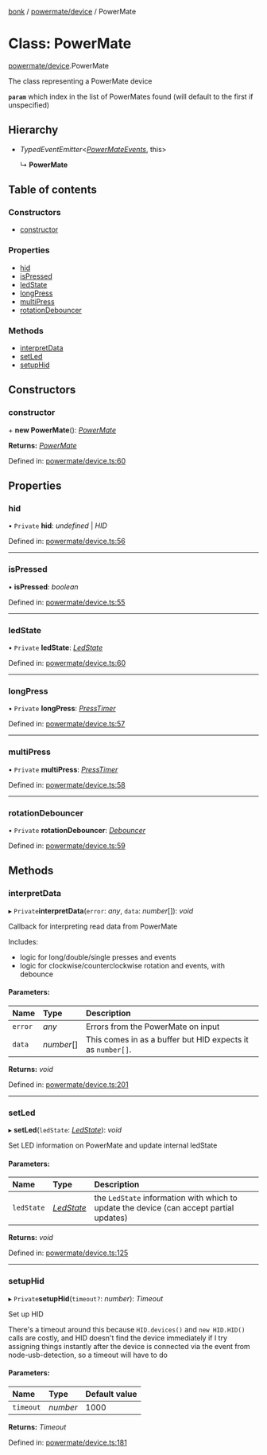 [bonk](../README.md) / [powermate/device](../modules/powermate_device.md) / PowerMate

# Class: PowerMate

[powermate/device](../modules/powermate_device.md).PowerMate

The class representing a PowerMate device

**`param`** which index in the list of PowerMates found (will default to the first if unspecified)

## Hierarchy

* *TypedEventEmitter*<[*PowerMateEvents*](../modules/powermate_events.md#powermateevents), this\>

  ↳ **PowerMate**

## Table of contents

### Constructors

- [constructor](powermate_device.powermate.md#constructor)

### Properties

- [hid](powermate_device.powermate.md#hid)
- [isPressed](powermate_device.powermate.md#ispressed)
- [ledState](powermate_device.powermate.md#ledstate)
- [longPress](powermate_device.powermate.md#longpress)
- [multiPress](powermate_device.powermate.md#multipress)
- [rotationDebouncer](powermate_device.powermate.md#rotationdebouncer)

### Methods

- [interpretData](powermate_device.powermate.md#interpretdata)
- [setLed](powermate_device.powermate.md#setled)
- [setupHid](powermate_device.powermate.md#setuphid)

## Constructors

### constructor

\+ **new PowerMate**(): [*PowerMate*](powermate_device.powermate.md)

**Returns:** [*PowerMate*](powermate_device.powermate.md)

Defined in: [powermate/device.ts:60](https://github.com/expandrew/media-cube/blob/2b29081/bonk/src/devices/powermate/device.ts#L60)

## Properties

### hid

• `Private` **hid**: *undefined* \| *HID*

Defined in: [powermate/device.ts:56](https://github.com/expandrew/media-cube/blob/2b29081/bonk/src/devices/powermate/device.ts#L56)

___

### isPressed

• **isPressed**: *boolean*

Defined in: [powermate/device.ts:55](https://github.com/expandrew/media-cube/blob/2b29081/bonk/src/devices/powermate/device.ts#L55)

___

### ledState

• `Private` **ledState**: [*LedState*](../modules/powermate_device.md#ledstate)

Defined in: [powermate/device.ts:60](https://github.com/expandrew/media-cube/blob/2b29081/bonk/src/devices/powermate/device.ts#L60)

___

### longPress

• `Private` **longPress**: [*PressTimer*](../modules/utils.md#presstimer)

Defined in: [powermate/device.ts:57](https://github.com/expandrew/media-cube/blob/2b29081/bonk/src/devices/powermate/device.ts#L57)

___

### multiPress

• `Private` **multiPress**: [*PressTimer*](../modules/utils.md#presstimer)

Defined in: [powermate/device.ts:58](https://github.com/expandrew/media-cube/blob/2b29081/bonk/src/devices/powermate/device.ts#L58)

___

### rotationDebouncer

• `Private` **rotationDebouncer**: [*Debouncer*](../modules/utils.md#debouncer)

Defined in: [powermate/device.ts:59](https://github.com/expandrew/media-cube/blob/2b29081/bonk/src/devices/powermate/device.ts#L59)

## Methods

### interpretData

▸ `Private`**interpretData**(`error`: *any*, `data`: *number*[]): *void*

Callback for interpreting read data from PowerMate

Includes:
- logic for long/double/single presses and events
- logic for clockwise/counterclockwise rotation and events, with debounce

#### Parameters:

Name | Type | Description |
:------ | :------ | :------ |
`error` | *any* | Errors from the PowerMate on input   |
`data` | *number*[] | This comes in as a buffer but HID expects it as `number[]`.    |

**Returns:** *void*

Defined in: [powermate/device.ts:201](https://github.com/expandrew/media-cube/blob/2b29081/bonk/src/devices/powermate/device.ts#L201)

___

### setLed

▸ **setLed**(`ledState`: [*LedState*](../modules/powermate_device.md#ledstate)): *void*

Set LED information on PowerMate and update internal ledState

#### Parameters:

Name | Type | Description |
:------ | :------ | :------ |
`ledState` | [*LedState*](../modules/powermate_device.md#ledstate) | the `LedState` information with which to update the device (can accept partial updates)    |

**Returns:** *void*

Defined in: [powermate/device.ts:125](https://github.com/expandrew/media-cube/blob/2b29081/bonk/src/devices/powermate/device.ts#L125)

___

### setupHid

▸ `Private`**setupHid**(`timeout?`: *number*): *Timeout*

Set up HID

There's a timeout around this because `HID.devices()` and `new HID.HID()` calls are costly, and HID doesn't find the device immediately if I try assigning things instantly after the device is connected via the event from node-usb-detection, so a timeout will have to do

#### Parameters:

Name | Type | Default value |
:------ | :------ | :------ |
`timeout` | *number* | 1000 |

**Returns:** *Timeout*

Defined in: [powermate/device.ts:181](https://github.com/expandrew/media-cube/blob/2b29081/bonk/src/devices/powermate/device.ts#L181)
